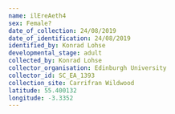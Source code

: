 ```yaml
---
name: ilEreAeth4
sex: Female?
date_of_collection: 24/08/2019
date_of_identification: 24/08/2019
identified_by: Konrad Lohse
developmental_stage: adult
collected_by: Konrad Lohse
collector_organisation: Edinburgh University
collector_id: SC_EA_1393
collection_site: Carrifran Wildwood
latitude: 55.400132
longitude: -3.3352
---
```

